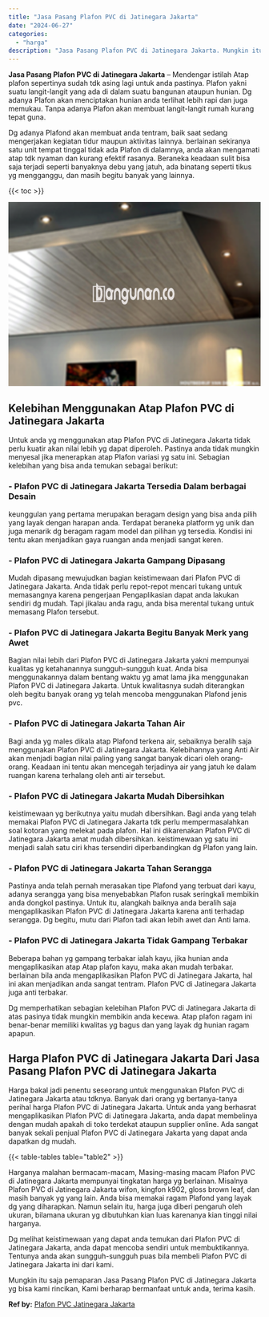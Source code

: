 ```yaml
---
title: "Jasa Pasang Plafon PVC di Jatinegara Jakarta"
date: "2024-06-27"
categories: 
  - "harga"
description: "Jasa Pasang Plafon PVC di Jatinegara Jakarta. Mungkin itu saja pemaparan Jasa Pasang Plafon PVC di Jatinegara Jakarta yg bisa kami rincikan, Kami berharap be..."
---
```


**Jasa Pasang Plafon PVC di Jatinegara Jakarta** – Mendengar istilah Atap plafon sepertinya sudah tdk asing lagi untuk anda pastinya. Plafon yakni suatu langit-langit yang ada di dalam suatu bangunan ataupun hunian. Dg adanya Plafon akan menciptakan hunian anda terlihat lebih rapi dan juga memukau. Tanpa adanya Plafon akan membuat langit-langit rumah kurang tepat guna.

Dg adanya Plafond akan membuat anda tentram, baik saat sedang mengerjakan kegiatan tidur maupun aktivitas lainnya. berlainan sekiranya satu unit tempat tinggal tidak ada Plafon di dalamnya, anda akan mengamati atap tdk nyaman dan kurang efektif rasanya. Beraneka keadaan sulit bisa saja terjadi seperti banyaknya debu yang jatuh, ada binatang seperti tikus yg mengganggu, dan masih begitu banyak yang lainnya.

{{< toc >}}

![Jasa Pasang Plafon PVC di Jatinegara Jakarta](/images/flafond-pvc-murah23.png)

## Kelebihan Menggunakan Atap Plafon PVC di Jatinegara Jakarta

Untuk anda yg menggunakan atap Plafon PVC di Jatinegara Jakarta tidak perlu kuatir akan nilai lebih yg dapat diperoleh. Pastinya anda tidak mungkin menyesal jika menerapkan atap Plafon variasi yg satu ini. Sebagian kelebihan yang bisa anda temukan sebagai berikut:

### \- Plafon PVC di Jatinegara Jakarta Tersedia Dalam berbagai Desain

keunggulan yang pertama merupakan beragam design yang bisa anda pilih yang layak dengan harapan anda. Terdapat beraneka platform yg unik dan juga menarik dg beragam ragam model dan pilihan yg tersedia. Kondisi ini tentu akan menjadikan gaya ruangan anda menjadi sangat keren.

### \- Plafon PVC di Jatinegara Jakarta Gampang Dipasang

Mudah dipasang mewujudkan bagian keistimewaan dari Plafon PVC di Jatinegara Jakarta. Anda tidak perlu repot-repot mencari tukang untuk memasangnya karena pengerjaan Pengaplikasian dapat anda lakukan sendiri dg mudah. Tapi jikalau anda ragu, anda bisa merental tukang untuk memasang Plafon tersebut.

### \- Plafon PVC di Jatinegara Jakarta Begitu Banyak Merk yang Awet

Bagian nilai lebih dari Plafon PVC di Jatinegara Jakarta yakni mempunyai kualitas yg ketahanannya sungguh-sungguh kuat. Anda bisa menggunakannya dalam bentang waktu yg amat lama jika menggunakan Plafon PVC di Jatinegara Jakarta. Untuk kwalitasnya sudah diterangkan oleh begitu banyak orang yg telah mencoba menggunakan Plafond jenis pvc.

### \- Plafon PVC di Jatinegara Jakarta Tahan Air

Bagi anda yg males dikala atap Plafond terkena air, sebaiknya beralih saja menggunakan Plafon PVC di Jatinegara Jakarta. Kelebihannya yang Anti Air akan menjadi bagian nilai paling yang sangat banyak dicari oleh orang-orang. Keadaan ini tentu akan mencegah terjadinya air yang jatuh ke dalam ruangan karena terhalang oleh anti air tersebut.

### \- Plafon PVC di Jatinegara Jakarta Mudah Dibersihkan

keistimewaan yg berikutnya yaitu mudah dibersihkan. Bagi anda yang telah memakai Plafon PVC di Jatinegara Jakarta tdk perlu mempermasalahkan soal kotoran yang melekat pada plafon. Hal ini dikarenakan Plafon PVC di Jatinegara Jakarta amat mudah dibersihkan. keistimewaan yg satu ini menjadi salah satu ciri khas tersendiri diperbandingkan dg Plafon yang lain.

### \- Plafon PVC di Jatinegara Jakarta Tahan Serangga

Pastinya anda telah pernah merasakan tipe Plafond yang terbuat dari kayu, adanya serangga yang bisa menyebabkan Plafon rusak seringkali membikin anda dongkol pastinya. Untuk itu, alangkah baiknya anda beralih saja mengaplikasikan Plafon PVC di Jatinegara Jakarta karena anti terhadap serangga. Dg begitu, mutu dari Plafon tadi akan lebih awet dan Anti lama.

### \- Plafon PVC di Jatinegara Jakarta Tidak Gampang Terbakar

Beberapa bahan yg gampang terbakar ialah kayu, jika hunian anda mengaplikasikan atap Atap plafon kayu, maka akan mudah terbakar. berlainan bila anda mengaplikasikan Plafon PVC di Jatinegara Jakarta, hal ini akan menjadikan anda sangat tentram. Plafon PVC di Jatinegara Jakarta juga anti terbakar.

Dg memperhatikan sebagian kelebihan Plafon PVC di Jatinegara Jakarta di atas pasinya tidak mungkin membikin anda kecewa. Atap plafon ragam ini benar-benar memiliki kwalitas yg bagus dan yang layak dg hunian ragam apapun.

## Harga Plafon PVC di Jatinegara Jakarta Dari Jasa Pasang Plafon PVC di Jatinegara Jakarta

Harga bakal jadi penentu seseorang untuk menggunakan Plafon PVC di Jatinegara Jakarta atau tdknya. Banyak dari orang yg bertanya-tanya perihal harga Plafon PVC di Jatinegara Jakarta. Untuk anda yang berhasrat mengaplikasikan Plafon PVC di Jatinegara Jakarta, anda dapat membelinya dengan mudah apakah di toko terdekat ataupun supplier online. Ada sangat banyak sekali penjual Plafon PVC di Jatinegara Jakarta yang dapat anda dapatkan dg mudah.

{{< table-tables table="table2" >}}

Harganya malahan bermacam-macam, Masing-masing macam Plafon PVC di Jatinegara Jakarta mempunyai tingkatan harga yg berlainan. Misalnya Plafon PVC di Jatinegara Jakarta wifon, kingfon k902, gloss brown leaf, dan masih banyak yg yang lain. Anda bisa memakai ragam Plafond yang layak dg yang diharapkan. Namun selain itu, harga juga diberi pengaruh oleh ukuran, bilamana ukuran yg dibutuhkan kian luas karenanya kian tinggi nilai harganya.

Dg melihat keistimewaan yang dapat anda temukan dari Plafon PVC di Jatinegara Jakarta, anda dapat mencoba sendiri untuk membuktikannya. Tentunya anda akan sungguh-sungguh puas bila membeli Plafon PVC di Jatinegara Jakarta ini dari kami.

Mungkin itu saja pemaparan Jasa Pasang Plafon PVC di Jatinegara Jakarta yg bisa kami rincikan, Kami berharap bermanfaat untuk anda, terima kasih.

**Ref by:** [Plafon PVC Jatinegara Jakarta](https://id.wikipedia.org/wiki/Plafon)
